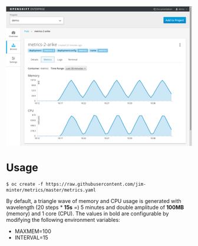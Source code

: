 ![screenshot.png](screenshot.png)

Usage
=====

```
$ oc create -f https://raw.githubusercontent.com/jim-minter/metrics/master/metrics.yaml
```

By default, a triangle wave of memory and CPU usage is generated with
wavelength (20 steps * **15s** =) 5 minutes and double amplitude of **100MB**
(memory) and 1 core (CPU).  The values in bold are configurable by modifying
the following environment variables:

- MAXMEM=100
- INTERVAL=15
